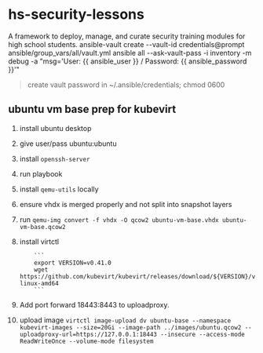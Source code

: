 # hs-security-lessons

A framework to deploy, manage, and curate security training modules for high school students.
ansible-vault create --vault-id credentials@prompt ansible/group_vars/all/vault.yml
ansible all --ask-vault-pass -i inventory -m debug -a "msg='User: {{ ansible_user }} / Password: {{ ansible_password }}'"

> create vault password in ~/.ansible/credentials; chmod 0600

## ubuntu vm base prep for kubevirt

1.  install ubuntu desktop
1.  give user/pass ubuntu:ubuntu
1.  install `openssh-server`
1.  run playbook
1.  install `qemu-utils` locally
1.  ensure vhdx is merged properly and not split into snapshot layers
1.  run `qemu-img convert -f vhdx -O qcow2 ubuntu-vm-base.vhdx ubuntu-vm-base.qcow2`
1.  install virtctl

            ```
            export VERSION=v0.41.0
            wget https://github.com/kubevirt/kubevirt/releases/download/${VERSION}/virtctl-${VERSION}-linux-amd64
            ```

1.  Add port forward 18443:8443 to uploadproxy.
1.  upload image `virtctl image-upload dv ubuntu-base --namespace kubevirt-images --size=20Gi --image-path ../images/ubuntu.qcow2 --uploadproxy-url=https://127.0.0.1:18443 --insecure --access-mode ReadWriteOnce --volume-mode filesystem`
